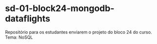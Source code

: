 # sd-01-block24-mongodb-dataflights
Repositório para os estudantes enviarem o projeto do bloco 24 do curso. Tema: NoSQL

